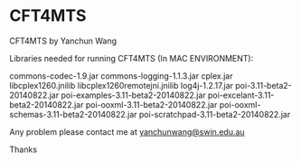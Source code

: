 # CFT4MTS
CFT4MTS by Yanchun Wang

Libraries needed for running CFT4MTS (In MAC ENVIRONMENT):

commons-codec-1.9.jar
commons-logging-1.1.3.jar
cplex.jar
libcplex1260.jnilib
libcplex1260remotejni.jnilib
log4j-1.2.17.jar
poi-3.11-beta2-20140822.jar
poi-examples-3.11-beta2-20140822.jar
poi-excelant-3.11-beta2-20140822.jar
poi-ooxml-3.11-beta2-20140822.jar
poi-ooxml-schemas-3.11-beta2-20140822.jar
poi-scratchpad-3.11-beta2-20140822.jar

Any problem please contact me at yanchunwang@swin.edu.au

Thanks
